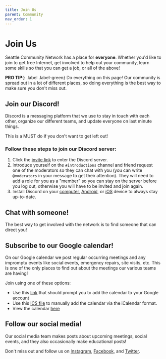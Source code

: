 ```yaml
---
title: Join Us
parent: Community
nav_order: 1
---
```


# Join Us
Seattle Community Network has a place for **everyone**. Whether you'd like to join
to get free Internet, get involved to help out your community, learn some skills
so that you can get a job, or all of the above!

**PRO TIP**{: .label .label-green} Do everything on this page! Our community is spread out in a lot of different places, so doing everything is the best way to make sure you don't miss out.

## Join our Discord!
Discord is a messaging platform that we use to stay in touch
with each other, organize our different teams, and update everyone on last minute things.

This is a MUST do if you don't want to get left out!

### Follow these steps to join our Discord server:

1. Click the [invite link](https://discord.gg/sZkK5RpeCE) to enter the Discord server.
2. Introduce yourself on the `#introductions` channel and friend request one of the moderators so they can chat with you (you can write `@moderators` in your message to get their attention). They will need to add a role for you as a "member" so you can stay on the server before you log out, otherwise you will have to be invited and join again.
3. Install Discord on your [computer](https://discord.com/download), [Android](https://play.google.com/store/apps/details?id=com.discord&hl=en_US&gl=US), or [iOS](https://apps.apple.com/us/app/discord-chat-talk-hangout/id985746746) device to always stay up-to-date.

## Chat with someone!
The best way to get involved with the network is to find someone that can direct you!

## Subscribe to our Google calendar!
On our Google calendar we post regular occurring meetings and any impromptu events like social events, emergency repairs, site visits, etc.
This is one of the only places to find out about the meetings our various teams are having!

Join using one of these options:
- Use this [link](https://calendar.google.com/calendar/u/1?cid=Y19hMWhjOXVwMTBjOWs2YTNnNmYyb20zN2c2b0Bncm91cC5jYWxlbmRhci5nb29nbGUuY29t) that should prompt you to add the calendar to your Google account
- Use this [ICS file](https://calendar.google.com/calendar/ical/c_a1hc9up10c9k6a3g6f2om37g6o%40group.calendar.google.com/public/basic.ics) to manually add the calendar via the iCalendar format.
- View the calendar [here](https://calendar.google.com/calendar/u/0/embed?src=c_a1hc9up10c9k6a3g6f2om37g6o@group.calendar.google.com&ctz=America/Los_Angeles)

## Follow our social media!
Our social media team makes posts about upcoming meetings, social events, and they also occasionally
make educational posts!

Don't miss out and follow us on [Instagram](https://instagram.com/seattlecommnet), [Facebook](https://facebook.com/seattlecommnet), and [Twitter](https://twitter.com/seattlecommnet).
